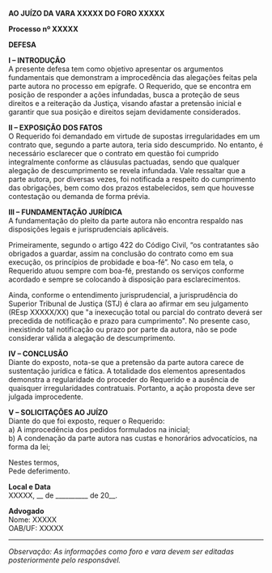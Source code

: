 **AO JUÍZO DA VARA XXXXX DO FORO XXXXX**  

**Processo nº XXXXX**  

**DEFESA**  

**I – INTRODUÇÃO**  
A presente defesa tem como objetivo apresentar os argumentos fundamentais que demonstram a improcedência das alegações feitas pela parte autora no processo em epígrafe. O Requerido, que se encontra em posição de responder a ações infundadas, busca a proteção de seus direitos e a reiteração da Justiça, visando afastar a pretensão inicial e garantir que sua posição e direitos sejam devidamente considerados.

**II – EXPOSIÇÃO DOS FATOS**  
O Requerido foi demandado em virtude de supostas irregularidades em um contrato que, segundo a parte autora, teria sido descumprido. No entanto, é necessário esclarecer que o contrato em questão foi cumprido integralmente conforme as cláusulas pactuadas, sendo que qualquer alegação de descumprimento se revela infundada. Vale ressaltar que a parte autora, por diversas vezes, foi notificada a respeito do cumprimento das obrigações, bem como dos prazos estabelecidos, sem que houvesse contestação ou demanda de forma prévia.

**III – FUNDAMENTAÇÃO JURÍDICA**  
A fundamentação do pleito da parte autora não encontra respaldo nas disposições legais e jurisprudenciais aplicáveis.

Primeiramente, segundo o artigo 422 do Código Civil, “os contratantes são obrigados a guardar, assim na conclusão do contrato como em sua execução, os princípios de probidade e boa-fé”. No caso em tela, o Requerido atuou sempre com boa-fé, prestando os serviços conforme acordado e sempre se colocando à disposição para esclarecimentos.

Ainda, conforme o entendimento jurisprudencial, a jurisprudência do Superior Tribunal de Justiça (STJ) é clara ao afirmar em seu julgamento (REsp XXXXX/XX) que "a inexecução total ou parcial do contrato deverá ser precedida de notificação e prazo para cumprimento". No presente caso, inexistindo tal notificação ou prazo por parte da autora, não se pode considerar válida a alegação de descumprimento.

**IV – CONCLUSÃO**  
Diante do exposto, nota-se que a pretensão da parte autora carece de sustentação jurídica e fática. A totalidade dos elementos apresentados demonstra a regularidade do proceder do Requerido e a ausência de quaisquer irregularidades contratuais. Portanto, a ação proposta deve ser julgada improcedente.

**V – SOLICITAÇÕES AO JUÍZO**  
Diante do que foi exposto, requer o Requerido:  
a) A improcedência dos pedidos formulados na inicial;  
b) A condenação da parte autora nas custas e honorários advocatícios, na forma da lei;  

Nestes termos,  
Pede deferimento.  

**Local e Data**  
XXXXX, __ de __________ de 20__.  

**Advogado**  
Nome: XXXXX  
OAB/UF: XXXXX  

---

*Observação: As informações como foro e vara devem ser editadas posteriormente pelo responsável.*